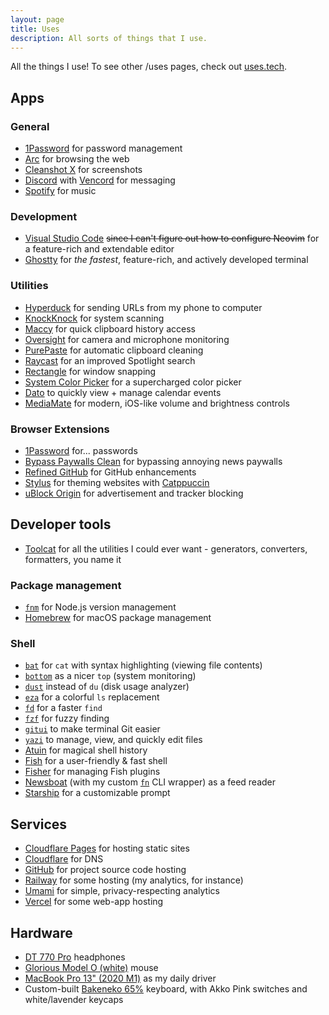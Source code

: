 ```yaml
---
layout: page
title: Uses
description: All sorts of things that I use.
---
```


<p class="mb-12">All the things I use! To see other /uses pages, check out <a href="https://uses.tech/">uses.tech</a>.</p>

## Apps

### General

-   [1Password](https://1password.com/) for password management
-   [Arc](https://arc.net/) for browsing the web
-   [Cleanshot X](https://shottr.cc/) for screenshots
-   [Discord](https://discord.com/) with [Vencord](https://vencord.dev/) for messaging
-   [Spotify](https://spotify.com/) for music

### Development

-   [Visual Studio Code](https://code.visualstudio.com/) ~~since I can't figure out how to configure Neovim~~ for a feature-rich and extendable editor
-   [Ghostty](https://mitchellh.com/ghostty) for _the fastest_, feature-rich, and actively developed terminal

### Utilities

-   [Hyperduck](https://sindresorhus.com/hyperduck) for sending URLs from my phone to computer
-   [KnockKnock](https://objective-see.org/products/knockknock.html) for system scanning
-   [Maccy](https://maccy.app/) for quick clipboard history access
-   [Oversight](https://objective-see.org/products/oversight.html) for camera and microphone monitoring
-   [PurePaste](https://sindresorhus.com/pure-paste) for automatic clipboard cleaning
-   [Raycast](https://raycast.com/) for an improved Spotlight search
-   [Rectangle](https://rectangleapp.com/x) for window snapping
-   [System Color Picker](https://sindresorhus.com/system-color-picker) for a supercharged color picker
-   [Dato](https://sindresorhus.com/dato) to quickly view + manage calendar events
-   [MediaMate](https://wouter01.github.io/MediaMate/) for modern, iOS-like volume and brightness controls

### Browser Extensions

-   [1Password](https://1password.com/downloads/browser-extension/) for... passwords
-   [Bypass Paywalls Clean](https://gitlab.com/magnolia1234/bypass-paywalls-chrome-clean) for bypassing annoying news paywalls
-   [Refined GitHub](https://github.com/refined-github/refined-github) for GitHub enhancements
-   [Stylus](https://github.com/openstyles/stylus) for theming websites with [Catppuccin](https://catppuccin.com/)
-   [uBlock Origin](https://github.com/gorhill/uBlock/) for advertisement and tracker blocking

## Developer tools

-   [Toolcat](https://toolcat.app/) for all the utilities I could ever want - generators, converters, formatters, you name it

### Package management

-   [`fnm`](https://github.com/Schniz/fnm) for Node.js version management
-   [Homebrew](https://brew.sh/) for macOS package management

### Shell

-   [`bat`](https://github.com/sharkdp/bat) for `cat` with syntax highlighting (viewing file contents)
-   [`bottom`](https://github.com/ClementTsang/bottom) as a nicer `top` (system monitoring)
-   [`dust`](https://github.com/bootandy/dust) instead of `du` (disk usage analyzer)
-   [`eza`](https://eza.rocks/) for a colorful `ls` replacement
-   [`fd`](https://github.com/sharkdp/fd) for a faster `find`
-   [`fzf`](https://github.com/junegunn/fzf) for fuzzy finding
-   [`gitui`](https://github.com/extrawurst/gitui) to make terminal Git easier
-   [`yazi`](https://github.com/sxyazi/yazi) to manage, view, and quickly edit files
-   [Atuin](https://atuin.sh/) for magical shell history
-   [Fish](https://fishshell.com/) for a user-friendly & fast shell
-   [Fisher](https://github.com/jorgebucaran/fisher) for managing Fish plugins
-   [Newsboat](https://github.com/newsboat/newsboat) (with my custom [`fn`](https://github.com/uncenter/fn) CLI wrapper) as a feed reader
-   [Starship](https://starship.rs/) for a customizable prompt

## Services

-   [Cloudflare Pages](https://pages.cloudflare.com/) for hosting static sites
-   [Cloudflare](https://cloudflare.com/) for DNS
-   [GitHub](https://github.com/) for project source code hosting
-   [Railway](https://railway.app/) for some hosting (my analytics, for instance)
-   [Umami](https://umami.is/) for simple, privacy-respecting analytics
-   [Vercel](https://vercel.com/) for some web-app hosting

## Hardware

-   [DT 770 Pro](https://north-america.beyerdynamic.com/dt-770-pro.html) headphones
-   [Glorious Model O (white)](https://www.gloriousgaming.com/products/glorious-model-o-white) mouse
-   [MacBook Pro 13" (2020 M1)](https://www.apple.com/macbook-pro-13/) as my daily driver
-   Custom-built [Bakeneko 65%](https://cannonkeys.com/products/bakeneko65/) keyboard, with Akko Pink switches and white/lavender keycaps
